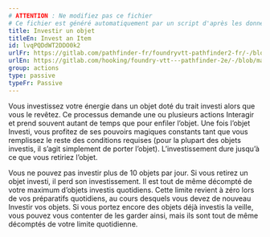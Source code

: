 ```yaml
---
# ATTENTION : Ne modifiez pas ce fichier
# Ce fichier est généré automatiquement par un script d'après les données du module Foundry VTT officiel et de sa traduction
title: Investir un objet
titleEn: Invest an Item
id: lvqPQDdWT2DDO0k2
urlFr: https://gitlab.com/pathfinder-fr/foundryvtt-pathfinder2-fr/-/blob/master/data/classes/lvqPQDdWT2DDO0k2.htm
urlEn: https://gitlab.com/hooking/foundry-vtt---pathfinder-2e/-/blob/master/packs/data/classes.db/invest-an-item.json
group: actions
type: passive
typeFr: Passive
---
```

Vous investissez votre énergie dans un objet doté du trait investi alors que vous le revêtez. Ce processus demande une ou plusieurs actions Interagir et prend souvent autant de temps que pour enfiler l’objet. Une fois l’objet Investi, vous profitez de ses pouvoirs magiques constants tant que vous remplissez le reste des conditions requises (pour la plupart des objets investis, il s’agit simplement de porter l’objet). L’investissement dure jusqu’à ce que vous retiriez l’objet.

Vous ne pouvez pas investir plus de 10 objets par jour. Si vous retirez un objet investi, il perd son investissement. Il est tout de même décompté de votre maximum d’objets investis quotidiens. Cette limite revient à zéro lors de vos préparatifs quotidiens, au cours desquels vous devez de nouveau Investir vos objets. Si vous portez encore des objets déjà investis la veille, vous pouvez vous contenter de les garder ainsi, mais ils sont tout de même décomptés de votre limite quotidienne.


